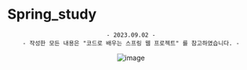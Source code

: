 # Spring_study

  <div align="center">
    
    - 2023.09.02 -
    - 작성한 모든 내용은 "코드로 배우는 스프링 웹 프로젝트" 를 참고하였습니다. -
![image](https://github.com/rlajm1203/Spring_study/assets/71818636/d9c72733-5646-4d69-83ab-aa4190b28736)

  </div>
